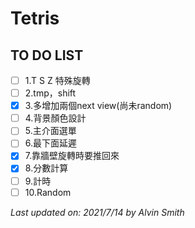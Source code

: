# Tetris

## TO DO LIST
- [ ] 1.T S Z 特殊旋轉 
- [ ] 2.tmp，shift
- [x] 3.多增加兩個next view(尚未random)
- [ ] 4.背景顏色設計
- [ ] 5.主介面選單
- [ ] 6.最下面延遲
- [X] 7.靠牆壁旋轉時要推回來
- [X] 8.分數計算
- [ ] 9.計時
- [ ] 10.Random

*Last updated on: 2021/7/14 by Alvin Smith*

